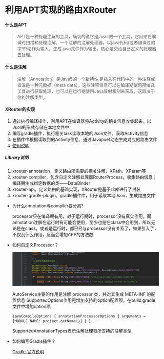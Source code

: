 # 利用APT实现的路由XRouter

####  什么是APT

>  APT是一种处理注解的工具，确切的说它是javac的一个工具，它用来在编译时扫描和处理注解，一个注解的注解处理器，以java代码(或者编译过的字节码)作为输入，生成.java文件作为输出，核心是交给自己定义的处理器去处理。    

####  什么是注解
>  注解（Annotation）是Java5的一个新特性,是插入在代码中的一种注释或者说是一种元数据（meta data），这些注释信息可以在编译期使用预编译工具进行获取处理，也可以在运行期使用Java反射机制来获取，这取决于你的注解类型。

####  XRouter的实现

1.  通过执行编译操作，利用APT在编译器将Activity的相关信息收集起来，以Json的形式存储在本地文件中
2.  编写gradle插件，执行相关task读取本地的Json文件，获取Activity信息
3.  在插件中根据读取到的Activity信息，通过Javapoet动态生成对应的路由文件
4.  [使用说明](https://github.com/xuxingchen2018/XRouter)  

#####  Library说明

1.  xrouter-annotation，定义路由所需要的相关注解，XPath，XParam等
2.  xrouter-compiler，包含自定义注解处理器RouterProcess，收集路由信息；编译期生成绑定数据的类——DataBinder
3.  xrouter-api，定义路由的基础实现，XRouter是基于此库进行了封装
4.  xrouter-gradle-plugin，gradle插件库，用于读取本地Json，生成路由文件

*  为什么annotation与compiler要分离?

    processor只在编译期有用，对于运行期时，processor没有真实作用，而annotation注解在运行时有可能会使用，至少也是在class中会用到，所以无论是在class，或者是运行时，都已经与processor没有关系了，如果引入了，不仅没什么作用，反而会增加APP的方法数

*  如何自定义Processor？

   <div align=center><img src="image/WX20190703-214900.png"  alt="preview" /></div>
   
   AutoService主要的作用是注解 processor 类，并对其生成 META-INF 的配置信息
   SupportedOptions作用是增加支持的option配置项，在build.gradle文件中增加option项
   ```
   javaCompileOptions { annotationProcessorOptions { arguments = [MODULE_NAME: project.getName()] } }
   ```
   SupportedAnnotationTypes表示注解处理器所支持的注解类型 
   
*  如何编写Gradle插件？

   [Gradle 官方说明](https://docs.gradle.org/current/userguide/custom_plugins.html)

